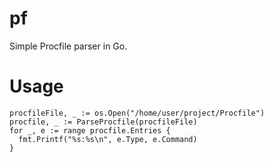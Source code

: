 pf
==

Simple Procfile parser in Go.

Usage
=====

```
procfileFile, _ := os.Open("/home/user/project/Procfile")
procfile, _ := ParseProcfile(procfileFile)
for _, e := range procfile.Entries {
  fmt.Printf("%s:%s\n", e.Type, e.Command)
}
```
